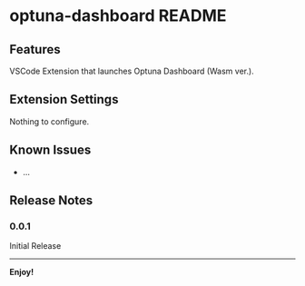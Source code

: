 # optuna-dashboard README

## Features

VSCode Extension that launches Optuna Dashboard (Wasm ver.).

## Extension Settings

Nothing to configure.

## Known Issues

* ...

## Release Notes

### 0.0.1

Initial Release

---

**Enjoy!**
